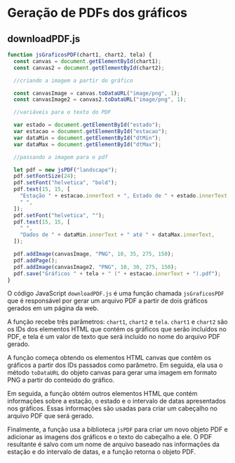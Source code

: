 # Geração de PDFs dos gráficos

## downloadPDF.js

```javascript
function jsGraficosPDF(chart1, chart2, tela) {
  const canvas = document.getElementById(chart1);
  const canvas2 = document.getElementById(chart2);

  //criando a imagem a partir do gráfico

  const canvasImage = canvas.toDataURL("image/png", 1);
  const canvasImage2 = canvas2.toDataURL("image/png", 1);

  //variáveis para o texto do PDF

  var estado = document.getElementById("estado");
  var estacao = document.getElementById("estacao");
  var dataMin = document.getElementById("dtMin");
  var dataMax = document.getElementById("dtMax");

  //passando a imagem para o pdf

  let pdf = new jsPDF("landscape");
  pdf.setFontSize(24);
  pdf.setFont("helvetica", "bold");
  pdf.text(15, 15, [
    "Estação " + estacao.innerText + ", Estado de " + estado.innerText,
    " ",
  ]);
  pdf.setFont("helvetica", "");
  pdf.text(15, 15, [
    " ",
    "Dados de " + dataMin.innerText + " até " + dataMax.innerText,
  ]);

  pdf.addImage(canvasImage, "PNG", 10, 35, 275, 150);
  pdf.addPage();
  pdf.addImage(canvasImage2, "PNG", 10, 30, 275, 150);
  pdf.save("Gráficos " + tela + " (" + estacao.innerText + ").pdf");
}
```

O código JavaScript `downloadPDF.js` é uma função chamada `jsGraficosPDF` que é responsável por gerar um arquivo PDF a partir de dois gráficos gerados em um página da web.

A função recebe três parâmetros: `chart1`, `chart2` e `tela`. `chart1` e `chart2` são os IDs dos elementos HTML que contém os gráficos que serão incluídos no PDF, e tela é um valor de texto que será incluído no nome do arquivo PDF gerado.

A função começa obtendo os elementos HTML canvas que contêm os gráficos a partir dos IDs passados como parâmetro. Em seguida, ela usa o método `toDataURL` do objeto canvas para gerar uma imagem em formato PNG a partir do conteúdo do gráfico.

Em seguida, a função obtém outros elementos HTML que contém informações sobre a estação, o estado e o intervalo de datas apresentados nos gráficos. Essas informações são usadas para criar um cabeçalho no arquivo PDF que será gerado.

Finalmente, a função usa a biblioteca `jsPDF` para criar um novo objeto PDF e adicionar as imagens dos gráficos e o texto do cabeçalho a ele. O PDF resultante é salvo com um nome de arquivo baseado nas informações da estação e do intervalo de datas, e a função retorna o objeto PDF.
